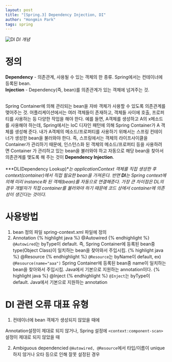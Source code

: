 ```yaml
---
layout: post
title: "[Spring.3] Dependency Injection, DI"
author: "Hongmin Park"
tags: spring
---
```


![DI](https://mail.google.com/mail/u/0?ui=2&ik=e26376f5e4&attid=0.6&permmsgid=msg-f:1636654941270037225&th=16b690ff6a49d2e9&view=fimg&sz=s0-l75-ft&attbid=ANGjdJ8RbjhqmUKBFMvZFsdyXYBoSkJ1d2mWC_069dDoTSNiDFoe-Lh4I-P0krhCJdkJMZAnUTGbG7zEXRtJmqdZiMx7P7J2WKMJNsiR6YHmeeFbEPdDxfVWSYU_ttA&disp=emb "DI")
_DI 개념_

# 정의
**Dependency** - 의존관계, 사용될 수 있는 객체의 한 종류. Spring에서는 컨테이너에 등록된 bean.<br>
**Injection** - Dependency(즉, bean)를 의존관계가 있는 객체에 넘겨주는 것.<br><br> 

Spring Container에 의해 관리되는 bean을 자바 객체가 사용할 수 있도록 의존관계를 맺어주는 것. 
어플리케이션에서는 여러 객체들이 존재하고, 객체들 사이에 호출, 프로퍼티를 사용하는 등 다양한 작업을 해야 한다. 
예를 들면, A객체를 생성하고 A의 x메소드를 사용해야 하는데, Spring에서는 IoC 디자인 패턴에 의해 Spring Container가 A 객체를 생성해 준다. 내가 A객체의 메소드/프로퍼티를 사용하기 위해서는 스프링 컨테이너가 생성한 bean을 불러와야 한다. 즉, 스프링에서는 객체의 라이프사이클을 Container가 관리하기 때문에, 인스턴스화 된 객체의 메소드/프로퍼티 등을 사용하려면 Container 가 관리하고 있는 bean을 불러와야 하고 자동으로 해당 bean을 찾아서 의존관계를 맺도록 해 주는 것이 **Dependency Injection**.<br><br>
***DL(Dependency Lookup)**는 applicationContext 객체를 직접 생성한 후 context(container)에서 직접 필요한 bean을 가져온다. 반면 **DI**는 Spring context에 의해 미리 instance화 된 객체(bean)를 자동으로 연결해준다. 가장 큰 차이점은 DL의 경우 개발자가 직접 container를 불러와야 하기 때문에 코드 상에서 container에 의존성이 생긴다는 것이다.*

# 사용방법
1) bean 정의 파일
spring-context.xml 파일에 정의<br>
2) Annotation
{% highlight java %}
@Autowired
{% endhighlight %}
`@Autowired`는 byType이 default. 즉, Spring Container에 등록된 bean중 type(Object Class)이 일치하는 bean을 찾아와서 주입시킴.
{% highlight java %}
@Resource
{% endhighlight %}
`@Resource`는 byName이 default, ex) `@Resource(name="aaa")` Spring Container에 등록된 bean중 name이 일치하는 bean을 찾아와서 주입시킴. Java에서 기본으로 지원하는 annotation이다.
{% highlight java %}
@Inject
{% endhighlight %}
`@Inject`는 byType이 default. Java에서 기본으로 지원하는 annotation

# DI 관련 오류 대표 유형
1) 컨테이너에 bean 객체가 생성되지 않았을 때에

Annotation설정이 제대로 되지 않거나, Spring 설정에 `<context:component-scan>`설정이 제대로 되지 않았을 때 <br>

2) Ambiguous dependencied
`@Autowired, @Resource`에서 타입/이름이 unique하지 않거나 오타 등으로 인해 잘못 설정된 경우<br>

 
